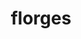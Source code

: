 ---
id: 671
title: florges
types: [fairy]
image: https://raw.githubusercontent.com/PokeAPI/sprites/master/sprites/pokemon/671.png
---
